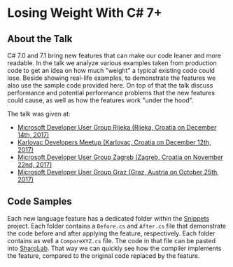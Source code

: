 # Losing Weight With C# 7+

## About the Talk
C# 7.0 and 7.1 bring new features that can make our code leaner and more readable. In the talk we analyze various examples taken from production code to get an idea on how much "weight" a typical existing code could lose. Beside showing real-life examples, to demonstrate the features we also use the sample code provided here. On top of that the talk discuss performance and potential performance problems that the new features could cause, as well as how the features work "under the hood".

The talk was given at:

- [Microsoft Developer User Group Rijeka (Rijeka, Croatia on December 14th, 2017)](https://www.meetup.com/Microsoft-Developer-User-Group-Rijeka/events/245619686/)
- [Karlovac Developers Meetup (Karlovac, Croatia on December 12th, 2017)](https://www.meetup.com/Karlovac-Developers-Meetup/events/245439480/)
- [Microsoft Developer User Group Zagreb (Zagreb, Croatia on November 22nd, 2017)](https://www.meetup.com/devugzg/events/244521212/)
- [Microsoft Developer User Group Graz (Graz, Austria on October 25th, 2017)](https://www.meetup.com/MicrosoftDeveloperGraz/events/243975926/)

## Code Samples
Each new language feature has a dedicated folder within the [Snippets](Snippets) project. Each folder contains a `Before.cs` and `After.cs` file that demonstrate the code before and after applying the feature, respectively. Each folder contains as well a `CompareXYZ.cs` file. The code in that file can be pasted into [SharpLab](https://sharplab.io). That way we can quickly see how the compiler implements the feature, compared to the original code replaced by the feature.